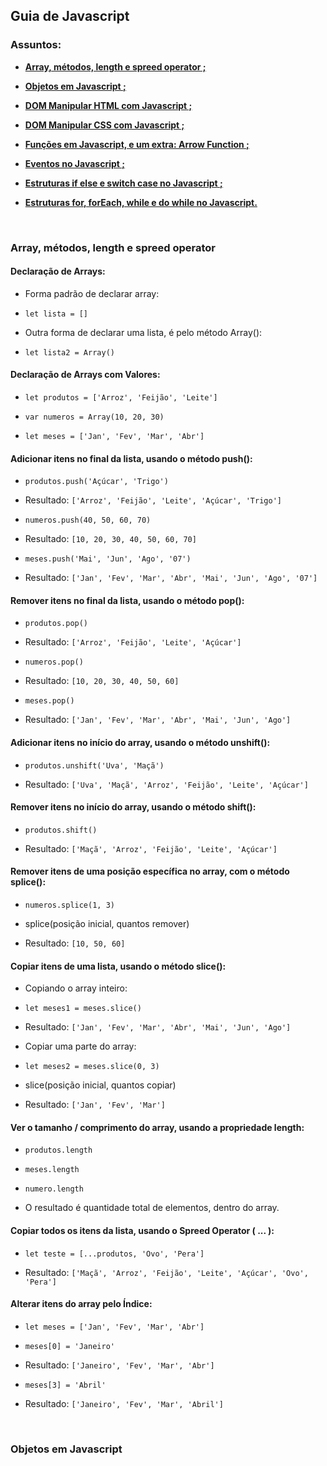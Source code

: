 ## Guia de Javascript

### Assuntos:

* **[Array, métodos, length e spreed operator ;](#array-métodos-length-e-spreed-operator)**

* **[Objetos em Javascript ;](#Objetos-em-Javascript)**

* **[DOM Manipular HTML com Javascript ;](#DOM-manipular-html-com-javascript)**

* **[DOM Manipular CSS com Javascript ;](#DOM-manipular-css-com-javascript)**

* **[Funções em Javascript, e um extra: Arrow Function ;](#funções-em-javascript-e-um-extra-arrow-function)**

* **[Eventos no Javascript ;](#eventos-no-javascript)**

* **[Estruturas if else e switch case no Javascript ;](#estruturas-if-else-e-switch-case-no-javascript)**

* **[Estruturas for, forEach, while e do while no Javascript.](#estruturas-for-forEach-while-do-while-no-javascript)**

<br>

### Array, métodos, length e spreed operator

#### Declaração de Arrays:

* Forma padrão de declarar array:

* `let lista = []`

* Outra forma de declarar uma lista, é pelo método Array():

* `let lista2 = Array()`

#### Declaração de Arrays com Valores:

* `let produtos = ['Arroz', 'Feijão', 'Leite']`

* `var numeros = Array(10, 20, 30)`

* `let meses = ['Jan', 'Fev', 'Mar', 'Abr']`

#### Adicionar itens no final da lista, usando o método push():

* `produtos.push('Açúcar', 'Trigo')`

* Resultado: `['Arroz', 'Feijão', 'Leite', 'Açúcar', 'Trigo']`

* `numeros.push(40, 50, 60, 70)`

* Resultado: `[10, 20, 30, 40, 50, 60, 70]`

* `meses.push('Mai', 'Jun', 'Ago', '07')`

* Resultado: `['Jan', 'Fev', 'Mar', 'Abr', 'Mai', 'Jun', 'Ago', '07']`

#### Remover itens no final da lista, usando o método pop():

* `produtos.pop()`

* Resultado: `['Arroz', 'Feijão', 'Leite', 'Açúcar']`

* `numeros.pop()`

* Resultado: `[10, 20, 30, 40, 50, 60]`

* `meses.pop()`

* Resultado: `['Jan', 'Fev', 'Mar', 'Abr', 'Mai', 'Jun', 'Ago']`

#### Adicionar itens no início do array, usando o método unshift():

* `produtos.unshift('Uva', 'Maçã')`

* Resultado: `['Uva', 'Maçã', 'Arroz', 'Feijão', 'Leite', 'Açúcar']`

#### Remover itens no início do array, usando o método shift():

* `produtos.shift()`

* Resultado: `['Maçã', 'Arroz', 'Feijão', 'Leite', 'Açúcar']`

#### Remover itens de uma posição específica no array, com o método splice():

* `numeros.splice(1, 3)`

* splice(posição inicial, quantos remover)

* Resultado: `[10, 50, 60]`

#### Copiar itens de uma lista, usando o método slice():

* Copiando o array inteiro:

* `let meses1 = meses.slice()`

* Resultado: `['Jan', 'Fev', 'Mar', 'Abr', 'Mai', 'Jun', 'Ago']`

* Copiar uma parte do array:

* `let meses2 = meses.slice(0, 3)`

* slice(posição inicial,  quantos copiar)

* Resultado: `['Jan', 'Fev', 'Mar']`

#### Ver o tamanho / comprimento do array, usando a propriedade length:

* `produtos.length`

* `meses.length`

* `numero.length`

* O resultado é quantidade total de elementos, dentro do array.

#### Copiar todos os itens da lista, usando o Spreed Operator ( ... ):

* `let teste = [...produtos, 'Ovo', 'Pera']`

* Resultado: `['Maçã', 'Arroz', 'Feijão', 'Leite', 'Açúcar', 'Ovo', 'Pera']`

#### Alterar itens do array pelo Índice:

* `let meses = ['Jan', 'Fev', 'Mar', 'Abr']`

* `meses[0] = 'Janeiro'`

* Resultado: `['Janeiro', 'Fev', 'Mar', 'Abr']`

* `meses[3] = 'Abril'`

* Resultado: `['Janeiro', 'Fev', 'Mar', 'Abril']`

<br>

### Objetos em Javascript
